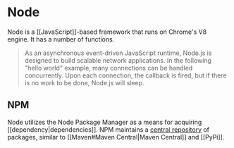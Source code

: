 # Node

Node is a [[JavaScript]]-based framework that runs on Chrome's V8 engine.  It has a number of functions. 

> As an asynchronous event-driven JavaScript runtime, Node.js is designed to build scalable network applications. In the following "hello world" example, many connections can be handled concurrently. Upon each connection, the callback is fired, but if there is no work to be done, Node.js will sleep.

## NPM

Node utilizes the Node Package Manager as a means for acquiring [[dependency|dependencies]].  NPM maintains a [central repository](https://www.npmjs.com/) of packages, similar to [[Maven#Maven Central|Maven Central]] and [[PyPi]].